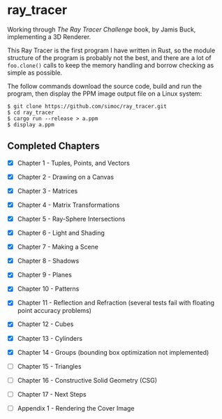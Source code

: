 # ray_tracer

Working through _The Ray Tracer Challenge_ book, by Jamis Buck,
implementing a 3D Renderer.

This Ray Tracer is the first program I have written in Rust, so the
module structure of the program is probably not the best,
and there are a lot of `foo.clone()` calls to keep the memory handling
and borrow checking as simple as possible.

The follow commands download the source code,
build and run the program, then display the
PPM image output file on a Linux system:

    $ git clone https://github.com/simoc/ray_tracer.git
    $ cd ray_tracer
    $ cargo run --release > a.ppm
    $ display a.ppm

## Completed Chapters

- [x] Chapter 1 - Tuples, Points, and Vectors
- [x] Chapter 2 - Drawing on a Canvas
- [x] Chapter 3 - Matrices
- [x] Chapter 4 - Matrix Transformations
- [x] Chapter 5 - Ray-Sphere Intersections
- [x] Chapter 6 - Light and Shading
- [x] Chapter 7 - Making a Scene
- [x] Chapter 8 - Shadows
- [x] Chapter 9 - Planes
- [x] Chapter 10 - Patterns
- [x] Chapter 11 - Reflection and Refraction (several tests fail with floating point accuracy problems)
- [x] Chapter 12 - Cubes
- [x] Chapter 13 - Cylinders
- [x] Chapter 14 - Groups (bounding box optimization not implemented)
- [ ] Chapter 15 - Triangles
- [ ] Chapter 16 - Constructive Solid Geometry (CSG)
- [ ] Chapter 17 - Next Steps
- [ ] Appendix 1 - Rendering the Cover Image

